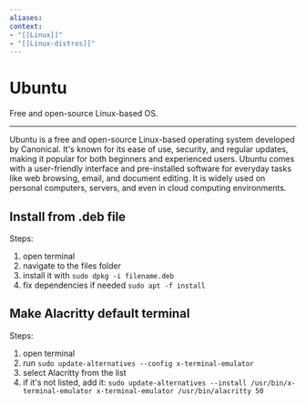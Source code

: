 ```yaml
---
aliases:
context:
- "[[Linux]]"
- "[[Linux-distros]]"
---
```


# Ubuntu

Free and open-source Linux-based OS.

---
Ubuntu is a free and open-source Linux-based operating system developed by Canonical. It's known for its ease of use, security, and regular updates, making it popular for both beginners and experienced users. Ubuntu comes with a user-friendly interface and pre-installed software for everyday tasks like web browsing, email, and document editing. It is widely used on personal computers, servers, and even in cloud computing environments.


## Install from .deb file

Steps:
1. open terminal
2. navigate to the files folder
3. install it with `sudo dpkg -i filename.deb`
4. fix dependencies if needed `sudo apt -f install`


## Make Alacritty default terminal
Steps:
1. open terminal 
2. run `sudo update-alternatives --config x-terminal-emulator`
3. select Alacritty from the list
4. if it's not listed, add it:
   `sudo update-alternatives --install /usr/bin/x-terminal-emulator x-terminal-emulator /usr/bin/alacritty 50`